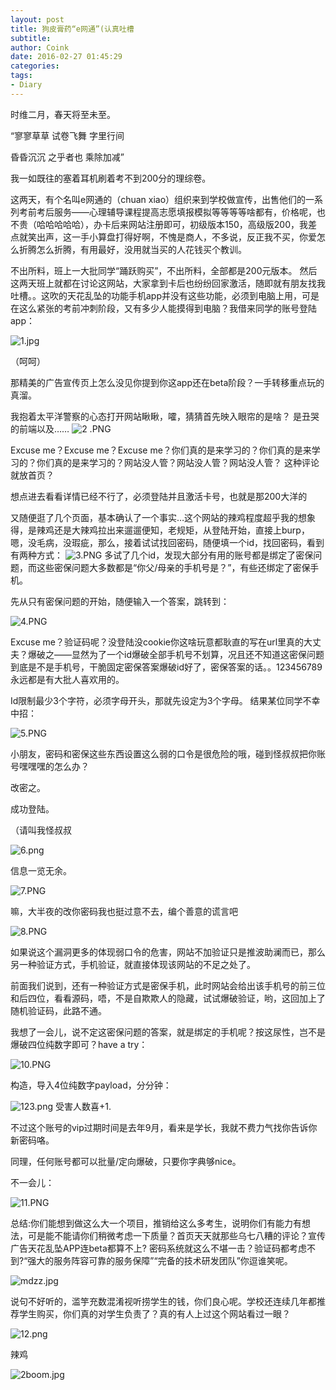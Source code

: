 ```yaml
---
layout: post
title: 狗皮膏药“e网通”(认真吐槽
subtitle: 
author: Coink
date: 2016-02-27 01:45:29
categories: 
tags:
- Diary
---
```

时维二月，春天将至未至。


“寥寥草草 试卷飞舞 字里行间

昏昏沉沉 之乎者也 乘除加减”

我一如既往的塞着耳机刷着考不到200分的理综卷。




这两天，有个名叫e网通的（chuan xiao）组织来到学校做宣传，出售他们的一系列考前考后服务——心理辅导课程提高志愿填报模拟等等等等啥都有，价格呢，也不贵（哈哈哈哈哈），办卡后来网站注册即可，初级版本150，高级版200，我差点就笑出声，这一手小算盘打得好啊，不愧是商人，不多说，反正我不买，你爱怎么折腾怎么折腾，有用最好，没用就当买的人花钱买个教训。

不出所料，班上一大批同学“踊跃购买”，不出所料，全部都是200元版本。
然后这两天班上就都在讨论这网站，大家拿到卡后也纷纷回家激活，随即就有朋友找我吐槽。。这吹的天花乱坠的功能手机app并没有这些功能，必须到电脑上用，可是在这么紧张的考前冲刺阶段，又有多少人能摸得到电脑？我借来同学的账号登陆app：

![1.jpg](https://i.loli.net/2016/03/24/56f41bab6df48.jpg)

（呵呵）

那精美的广告宣传页上怎么没见你提到你这app还在beta阶段？一手转移重点玩的真溜。

我抱着太平洋警察的心态打开网站瞅瞅，嚯，猜猜首先映入眼帘的是啥？
是丑哭的前端以及……
![2 .PNG](https://i.loli.net/2016/03/24/56f418f0830eb.png)

Excuse me？Excuse me？Excuse me？你们真的是来学习的？你们真的是来学习的？你们真的是来学习的？网站没人管？网站没人管？网站没人管？
这种评论就放首页？

想点进去看看详情已经不行了，必须登陆并且激活卡号，也就是那200大洋的

又随便逛了几个页面，基本确认了一个事实…这个网站的辣鸡程度超乎我的想象
得，是辣鸡还是大辣鸡拉出来遛遛便知，老规矩，从登陆开始，直接上burp，嗯，没毛病，没瑕疵，那么，接着试试找回密码，随便填一个id，找回密码，看到有两种方式：
![3.PNG](https://ooo.0o0.ooo/2016/03/24/56f418f06e145.png)
多试了几个id，发现大部分有用的账号都是绑定了密保问题，而这些密保问题大多数都是“你父/母亲的手机号是？”，有些还绑定了密保手机。

先从只有密保问题的开始，随便输入一个答案，跳转到：

![4.PNG](https://i.loli.net/2016/03/24/56f418f0a0fe4.png)

Excuse me？验证码呢？没登陆没cookie你这啥玩意都耿直的写在url里真的大丈夫？爆破之——显然为了一个id爆破全部手机号不划算，况且还不知道这密保问题到底是不是手机号，干脆固定密保答案爆破id好了，密保答案的话。。123456789永远都是有大批人喜欢用的。

Id限制最少3个字符，必须字母开头，那就先设定为3个字母。
结果某位同学不幸中招：

![5.PNG](https://i.loli.net/2016/03/24/56f418f03852a.png)

小朋友，密码和密保这些东西设置这么弱的口令是很危险的哦，碰到怪叔叔把你账号嘿嘿嘿的怎么办？

改密之。

成功登陆。

（请叫我怪叔叔

![6.png](https://i.loli.net/2016/03/24/56f418efdca93.png)

信息一览无余。

![7.PNG](https://i.loli.net/2016/03/24/56f418f0bcf22.png)

嘛，大半夜的改你密码我也挺过意不去，编个善意的谎言吧

![8.PNG](https://i.loli.net/2016/03/24/56f418f3ab00a.png)

如果说这个漏洞更多的体现弱口令的危害，网站不加验证只是推波助澜而已，那么另一种验证方式，手机验证，就直接体现该网站的不足之处了。

前面我们说到，还有一种验证方式是密保手机，此时网站会给出该手机号的前三位和后四位，看看源码，唔，不是自欺欺人的隐藏，试试爆破验证，哟，这回加上了随机验证码，此路不通。

我想了一会儿，说不定这密保问题的答案，就是绑定的手机呢？按这尿性，岂不是爆破四位纯数字即可？have a try：

![10.PNG](https://i.loli.net/2016/03/24/56f418f16d51b.png)

构造，导入4位纯数字payload，分分钟：

![123.png](https://i.loli.net/2016/03/24/56f41a9fdcd8b.png)
受害人数喜+1.

不过这个账号的vip过期时间是去年9月，看来是学长，我就不费力气找你告诉你新密码咯。

同理，任何账号都可以批量/定向爆破，只要你字典够nice。

不一会儿：

![11.PNG](https://i.loli.net/2016/03/24/56f4195a44ed8.png)

总结:你们能想到做这么大一个项目，推销给这么多考生，说明你们有能力有想法，可是能不能请你们稍微考虑一下质量？首页天天就那些乌七八糟的评论？宣传广告天花乱坠APP连beta都算不上? 密码系统就这么不堪一击？验证码都考虑不到?“强大的服务阵容可靠的服务保障”“完备的技术研发团队”你逗谁笑呢。

![mdzz.jpg](https://i.loli.net/2016/03/24/56f4195a51f3e.jpg)

说句不好听的，滥竽充数混淆视听捞学生的钱，你们良心呢。学校还连续几年都推荐学生购买，你们真的对学生负责了？真的有人上过这个网站看过一眼？

![12.png](https://i.loli.net/2016/03/24/56f4195aee204.png)

辣鸡

![2boom.jpg](https://i.loli.net/2016/03/24/56f41959d4103.jpg)

